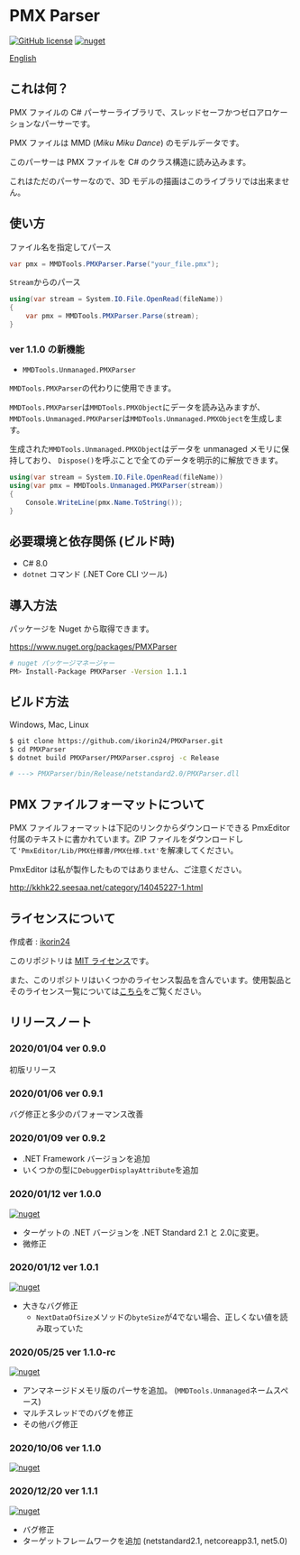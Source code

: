 # PMX Parser

[![GitHub license](https://img.shields.io/github/license/ikorin24/PMXParser?color=967CFF)](https://github.com/ikorin24/PMXParser/blob/master/LICENSE)
[![nuget](https://img.shields.io/badge/nuget-v1.1.1-967CFF)](https://www.nuget.org/packages/PMXParser)

[English](https://github.com/ikorin24/PMXParser/blob/master/README.md)

## これは何？

PMX ファイルの C# パーサーライブラリで、スレッドセーフかつゼロアロケーションなパーサーです。

PMX ファイルは MMD (*Miku Miku Dance*) のモデルデータです。

このパーサーは PMX ファイルを C# のクラス構造に読み込みます。

これはただのパーサーなので、3D モデルの描画はこのライブラリでは出来ません。

## 使い方

ファイル名を指定してパース

```cs
var pmx = MMDTools.PMXParser.Parse("your_file.pmx");
```

`Stream`からのパース

```cs
using(var stream = System.IO.File.OpenRead(fileName))
{
    var pmx = MMDTools.PMXParser.Parse(stream);
}
```

### ver 1.1.0 の新機能

- `MMDTools.Unmanaged.PMXParser`

`MMDTools.PMXParser`の代わりに使用できます。

`MMDTools.PMXParser`は`MMDTools.PMXObject`にデータを読み込みますが、
`MMDTools.Unmanaged.PMXParser`は`MMDTools.Unmanaged.PMXObject`を生成します。

生成された`MMDTools.Unmanaged.PMXObject`はデータを unmanaged メモリに保持しており、
`Dispose()`を呼ぶことで全てのデータを明示的に解放できます。

```cs
using(var stream = System.IO.File.OpenRead(fileName))
using(var pmx = MMDTools.Unmanaged.PMXParser(stream))
{
    Console.WriteLine(pmx.Name.ToString());
}
```

## 必要環境と依存関係 (ビルド時)

- C# 8.0
- `dotnet` コマンド (.NET Core CLI ツール)

## 導入方法

パッケージを Nuget から取得できます。

https://www.nuget.org/packages/PMXParser

```sh
# nuget パッケージマネージャー
PM> Install-Package PMXParser -Version 1.1.1
```

## ビルド方法

Windows, Mac, Linux

```sh
$ git clone https://github.com/ikorin24/PMXParser.git
$ cd PMXParser
$ dotnet build PMXParser/PMXParser.csproj -c Release

# ---> PMXParser/bin/Release/netstandard2.0/PMXParser.dll
```

## PMX ファイルフォーマットについて

PMX ファイルフォーマットは下記のリンクからダウンロードできる PmxEditor 付属のテキストに書かれています。ZIP ファイルをダウンロードして`'PmxEditor/Lib/PMX仕様書/PMX仕様.txt'`を解凍してください。

PmxEditor は私が製作したものではありません、ご注意ください。

http://kkhk22.seesaa.net/category/14045227-1.html

## ライセンスについて

作成者 : [ikorin24](https://github.com/ikorin24)

このリポジトリは [MIT ライセンス](https://github.com/ikorin24/PMXParser/blob/master/LICENSE)です。

また、このリポジトリはいくつかのライセンス製品を含んでいます。使用製品とそのライセンス一覧については[こちら](https://github.com/ikorin24/PMXParser/blob/master/CREDITS.md)をご覧ください。

## リリースノート

### 2020/01/04 ver 0.9.0

初版リリース

### 2020/01/06 ver 0.9.1

バグ修正と多少のパフォーマンス改善

### 2020/01/09 ver 0.9.2

- .NET Framework バージョンを追加
- いくつかの型に`DebuggerDisplayAttribute`を追加

### 2020/01/12 ver 1.0.0

[![nuget](https://img.shields.io/badge/nuget-v1.0.0-967CFF)](https://www.nuget.org/packages/PMXParser/1.0.0)

- ターゲットの .NET バージョンを .NET Standard 2.1 と 2.0に変更。
- 微修正

### 2020/01/12 ver 1.0.1

[![nuget](https://img.shields.io/badge/nuget-v1.0.1-967CFF)](https://www.nuget.org/packages/PMXParser/1.0.1)

- 大きなバグ修正
    - `NextDataOfSize`メソッドの`byteSize`が4でない場合、正しくない値を読み取っていた

### 2020/05/25 ver 1.1.0-rc

[![nuget](https://img.shields.io/badge/nuget-v1.1.0_rc-967CFF)](https://www.nuget.org/packages/PMXParser/1.1.0-rc)

- アンマネージドメモリ版のパーサを追加。 (`MMDTools.Unmanaged`ネームスペース)
- マルチスレッドでのバグを修正
- その他バグ修正

### 2020/10/06 ver 1.1.0

[![nuget](https://img.shields.io/badge/nuget-v1.1.0-967CFF)](https://www.nuget.org/packages/PMXParser/1.1.0)

### 2020/12/20 ver 1.1.1

[![nuget](https://img.shields.io/badge/nuget-v1.1.1-967CFF)](https://www.nuget.org/packages/PMXParser/1.1.1)

- バグ修正
- ターゲットフレームワークを追加 (netstandard2.1, netcoreapp3.1, net5.0)
